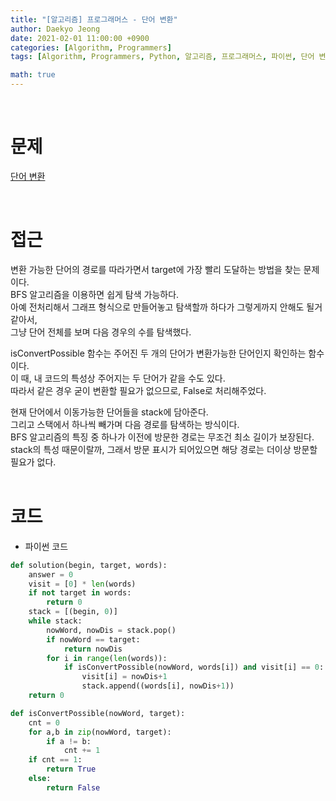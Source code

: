 ```yaml
---
title: "[알고리즘] 프로그래머스 - 단어 변환"
author: Daekyo Jeong
date: 2021-02-01 11:00:00 +0900
categories: [Algorithm, Programmers]
tags: [Algorithm, Programmers, Python, 알고리즘, 프로그래머스, 파이썬, 단어 변환]

math: true
---
```


<br/>

# **문제**


[단어 변환](https://programmers.co.kr/learn/courses/30/lessons/43163)

<br/>

# **접근**  

변환 가능한 단어의 경로를 따라가면서 target에 가장 빨리 도달하는 방법을 찾는 문제이다.  
BFS 알고리즘을 이용하면 쉽게 탐색 가능하다.  
아예 전처리해서 그래프 형식으로 만들어놓고 탐색할까 하다가 그렇게까지 안해도 될거같아서,  
그냥 단어 전체를 보며 다음 경우의 수를 탐색했다.  

isConvertPossible 함수는 주어진 두 개의 단어가 변환가능한 단어인지 확인하는 함수이다.  
이 때, 내 코드의 특성상 주어지는 두 단어가 같을 수도 있다.  
따라서 같은 경우 굳이 변환할 필요가 없으므로, False로 처리해주었다.  

현재 단어에서 이동가능한 단어들을 stack에 담아준다.  
그리고 스택에서 하나씩 빼가며 다음 경로를 탐색하는 방식이다.  
BFS 알고리즘의 특징 중 하나가 이전에 방문한 경로는 무조건 최소 길이가 보장된다.  
stack의 특성 때문이랄까, 그래서 방문 표시가 되어있으면 해당 경로는 더이상 방문할 필요가 없다.  
<br/>

# **코드**


- 파이썬 코드   

```py
def solution(begin, target, words):
    answer = 0
    visit = [0] * len(words)
    if not target in words:
        return 0
    stack = [(begin, 0)]
    while stack:
        nowWord, nowDis = stack.pop()
        if nowWord == target:
            return nowDis
        for i in range(len(words)):
            if isConvertPossible(nowWord, words[i]) and visit[i] == 0:
                visit[i] = nowDis+1
                stack.append((words[i], nowDis+1))
    return 0

def isConvertPossible(nowWord, target):
    cnt = 0
    for a,b in zip(nowWord, target):
        if a != b:
            cnt += 1
    if cnt == 1:
        return True
    else:
        return False


```


<br/>
